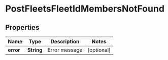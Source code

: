 
# PostFleetsFleetIdMembersNotFound

## Properties
Name | Type | Description | Notes
------------ | ------------- | ------------- | -------------
**error** | **String** | Error message |  [optional]



